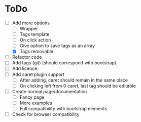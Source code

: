 ToDo
===========
- [ ] Add more options
  - [ ] Wrapper
  - [ ] Tags template
  - [ ] On click action
  - [ ] Give option to save tags as an array
  - [x] Tags removable
- [ ] Refactor code
- [ ] Add tags (git) (should correspond with bootstrap)
- [ ] Add licence
- [ ] Add caret plugin support
  - [ ] After adding, caret should remain in the same place
  - [ ] On clicking left from 0 caret, last tag should be editable
- [ ] Create normal page/documentation
  - [ ] Fancy page
  - [ ] More examples
  - [ ] Full compatibility with bootstrap elements
- [ ] Check for browser compatibility